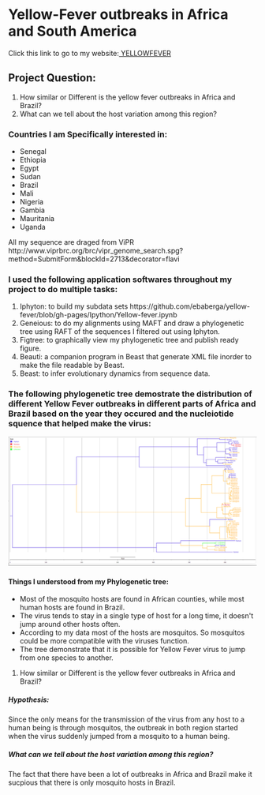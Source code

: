 

<html>
<link rel="stylesheet" type="text/css" href="eba.css">
<body>
<h1>Yellow-Fever outbreaks in Africa and South America</h1>
<p>Click this link to go to my website:<a href ="https://ebaberga.github.io/yellow-fever"> YELLOWFEVER</a></p>
<h2>Project Question:</h3>
<ol>
<li>How similar or Different is the yellow fever outbreaks in Africa and Brazil?</li>
<li>What can we tell about the host variation among this region?</li>
 
</ol>
<h3>Countries I am Specifically interested in:</h2>
<ul>
  <li>Senegal</li>
  <li>Ethiopia</li>
  <li>Egypt</li>
  <li>Sudan</li>
  <li>Brazil</li>
  <li>Mali</li>
  <li>Nigeria</li>
  <li>Gambia</li>
  <li>Mauritania</li>
  <li>Uganda</li>
</ul>
<p>All my sequence are draged from ViPR  http://www.viprbrc.org/brc/vipr_genome_search.spg?method=SubmitForm&blockId=2713&decorator=flavi</p>
<h3>I used the following application softwares throughout my project to do multiple tasks:</h3>
<ol>
<li>Iphyton: to build my subdata sets https://github.com/ebaberga/yellow-fever/blob/gh-pages/Ipython/Yellow-fever.ipynb </li>
<li>Geneious: to do my alignments using MAFT and draw a phylogenetic tree using RAFT of the sequences I filtered out using Iphyton.</li>
<li>Figtree: to graphically view my phylogenetic tree and publish ready figure.</li>
<li>Beauti: a companion program in Beast that generate XML file inorder to make the file readable by Beast. </li>
<li>Beast: to infer evolutionary dynamics from sequence data.</li>
</ol>
<h3>The following phylogenetic tree demostrate the distribution of different Yellow Fever outbreaks in different parts of Africa and Brazil based on the year they occured and the nucleiotide squence that helped make the virus:</h3>
<img src="tree(yellow fever).jpg" >
<h4>Things I understood from my Phylogenetic tree:</h4>
<ul>
<li>Most of the mosquito hosts are found in African counties, while most human hosts are found in Brazil.</li>
<li>The virus tends to stay in a single type of host for a long time, it doesn't jump around other hosts often. </li>
<li>According to my data most of the hosts are mosquitos. So mosquitos could be more compatible with the viruses function.</li>
<li>The tree demonstrate that it is possible for Yellow Fever virus to jump from one species to another.</li>
</ul>
<ol>
<li>How similar or Different is the yellow fever outbreaks in Africa and Brazil?</li>
</ol>
<h5>Hypothesis:</h5>
<p>Since the only means for the transmission of the virus from any host to a human being is through mosquitos, the outbreak in both region started when the virus suddenly jumped from a mosquito to a human being.</p>
<h5>What can we tell about the host variation among this region?</h5>
<p>The fact that there have been a lot of outbreaks in Africa and Brazil make it sucpious that there is only mosquito hosts in Brazil.</p>
</body>
</html>

